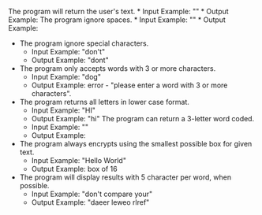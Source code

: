 The program will return the user's text.
    * Input Example: ""
    * Output Example:
The program ignore spaces.
    * Input Example: ""
    * Output Example:
* The program ignore special characters.
    * Input Example: "don't"
    * Output Example: "dont"
* The program only accepts words with 3 or more characters.
    * Input Example: "dog"
    * Output Example: error - "please enter a word with 3 or more characters".
* The program returns all letters in lower case format.
    * Input Example: "HI"
    * Output Example: "hi"
The program can return a 3-letter word coded.
    * Input Example: ""
    * Output Example:
* The program always encrypts using the smallest possible box for given text.
    * Input Example: "Hello World"
    * Output Example: box of 16
* The program will display results with 5 character per word, when possible.
    * Input Example: "don't compare your"
    * Output Example: "daeer leweo rlref"
